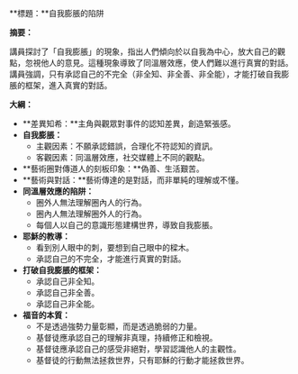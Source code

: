 **標題：**自我膨脹的陷阱

**摘要：**

講員探討了「自我膨脹」的現象，指出人們傾向於以自我為中心，放大自己的觀點，忽視他人的意見。這種現象導致了同溫層效應，使人們難以進行真實的對話。講員強調，只有承認自己的不完全（非全知、非全善、非全能），才能打破自我膨脹的框架，進入真實的對話。

**大綱：**

* **差異知希：**主角與觀眾對事件的認知差異，創造緊張感。
* **自我膨脹：**
    * 主觀因素：不願承認錯誤，合理化不符認知的資訊。
    * 客觀因素：同溫層效應，社交媒體上不同的觀點。
* **藝術圈對傳道人的刻板印象：**偽善、生活艱苦。
* **藝術與對話：**藝術傳達的是對話，而非單純的理解或不懂。
* **同溫層效應的陷阱：**
    * 圈外人無法理解圈內人的行為。
    * 圈內人無法理解圈外人的行為。
    * 每個人以自己的意識形態建構世界，導致自我膨脹。
* **耶穌的教導：**
    * 看到別人眼中的刺，要想到自己眼中的樑木。
    * 承認自己的不完全，才能進行真實的對話。
* **打破自我膨脹的框架：**
    * 承認自己非全知。
    * 承認自己非全善。
    * 承認自己非全能。
* **福音的本質：**
    * 不是透過強勢力量彰顯，而是透過脆弱的力量。
    * 基督徒應承認自己的理解非真理，持續修正和檢視。
    * 基督徒應承認自己的感受非絕對，學習認識他人的主觀性。
    * 基督徒的行動無法拯救世界，只有耶穌的行動才能拯救世界。